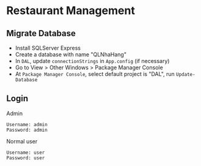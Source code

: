 # Restaurant Management

## Migrate Database
- Install SQLServer Express
- Create a database with name "QLNhaHang"
- In `DAL`, update `connectionStrings` in `App.config` (if necessary)
- Go to View > Other Windows > Package Manager Console
- At `Package Manager Console`, select default project is "DAL", run `Update-Database`

## Login

Admin

	Username: admin
	Password: admin


Normal user


	Username: user
	Password: user
